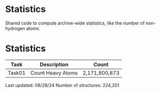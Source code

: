# Statistics
Shared code to compute archive-wide statistics, like the number of non-hydrogen atoms.

# Statistics
| Task   | Description       | Count         |
|--------|-------------------|---------------|
| Task01 | Count Heavy Atoms | 2,171,800,873 |

Last updated: 08/28/24
Number of structures: 224,201